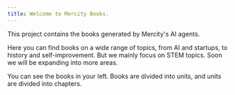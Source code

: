 ```yaml
---
title: Welcome to Mercity Books.
---
```


This project contains the books generated by Mercity's AI agents.

Here you can find books on a wide range of topics, from AI and startups, to history and self-improvement. But we mainly focus on STEM topics. Soon we will be expanding into more areas.

You can see the books in your left. Books are divided into units, and units are divided into chapters.